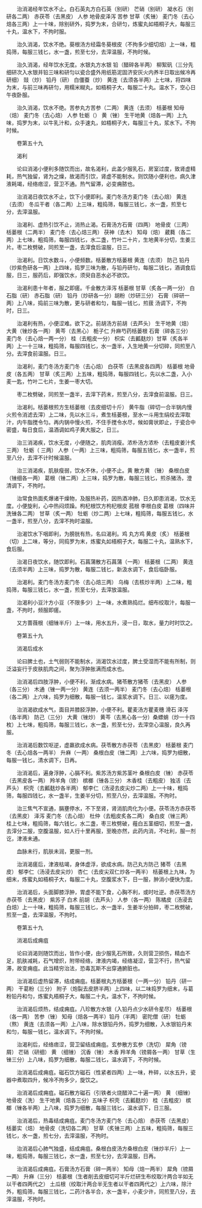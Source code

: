 <!-- { "loadSidebar": true } -->
　　治消渴经年饮水不止。白石英丸方白石英（别研） 芒硝（别研） 凝水石（别研各二两） 赤茯苓（去黑皮） 人参 地骨皮泽泻 苦参 甘草（炙锉） 麦门冬（去心焙各三两）上一十味，除别研外，捣罗为末，合研匀，炼蜜丸如梧桐子大，每服三十丸，温水下，不拘时服。

　　治久消渴，饮水不绝。葵根汤方经霜冬葵根皮（不拘多少细切焙）上一味，粗捣筛，每服三钱匕，水一盏，煎至七分，去滓温服，不拘时候。

　　治久消渴，经年饮水无度。水银丸方水银 铅（醋碎各半两） 柳絮矾（三分先细研次入水银并铅三味和研匀以瓷合盛外用纸筋泥固济安灰火内养半日取出候冷再研细） 豉（炒） 铅丹（研） 白僵蚕（炒） 黄连（去须各半两）上七味，将四味为末，与前三味再研匀，用糯米糊丸，如梧桐子大，每服二十丸。温水下，空心日午夜卧服。

　　治久消渴，饮水不绝。苦参丸方苦参（二两） 黄连（去须） 栝蒌根 知母（焙） 麦门冬（去心焙） 人参 牡蛎（） 黄（锉） 生干地黄（焙各一两）上九味，捣罗为末，以牛乳汁和，众手速丸，如梧桐子大，每服三十丸，浆水下。不拘时候。

　　卷第五十九

　　渴利

　　论曰消渴小便利多随饮而出，故名渴利，此盖少服乳石，房室过度，致肾虚精耗，热气独留，肾为之燥，故渴而引饮，肾虚不能制水。则饮随小便利也，病久津液耗竭，经络痞涩，营卫不通。热气留滞，必变痈脓也。

　　治消渴日夜饮水不止，饮下小便即利。麦门冬汤方麦门冬（去心焙） 黄连（去须） 冬瓜干者（各二两）上三味，粗捣筛，每服三钱匕，水一盏，煎至七分，去滓温服。

　　治渴利、虚热引饮不止，消热止渴。石膏汤方石膏（四两） 地骨皮（三两） 栝蒌根（二两半） 麦门冬（去心焙三两） 茯神（去木） 知母（焙） 葳蕤（各二两）上七味，粗捣筛，每服四钱匕，水二盏，竹叶二十片，生地黄半分切，生姜三片。枣二枚劈破，同煎至一盏，去滓食后温服，日三。

　　治渴利。日饮水数斗，小便频数。栝蒌散方栝蒌根 黄连（去须） 防己 铅丹（炒紫色研各一两）上四味，捣罗三味为散，与铅丹研匀，每服二钱匕，酒调食后服，日三，服药后，即强饮水，须臾自恶水必不欲饮。

　　治渴利患十年者，服之即瘥。千金散方泽泻 栝蒌根 甘草（炙各一两一分） 白石脂（研） 赤石脂（研） 铅丹（炒研各一分）胡粉（炒研三分） 石膏（碎研一两）上八味，捣前三味为散，更与研者和匀，每服一钱匕，煎菝 汤调下，不拘时，日三。

　　治渴利有热，小便涩难。欲下之。前胡汤方前胡（去芦头） 生干地黄（焙） 大黄（锉炒各一两） 黄芩（去黑心） 栀子仁 升麻芍药栝蒌根 石膏（碎各三分） 麦门冬（去心焙一两一分） 桂（去粗皮一分） 枳实（去瓤麸炒）甘草（炙各半两）上一十三味，粗捣筛，每服四钱匕，水一盏半，入生地黄一分切碎，同煎至八分。去滓食前温服。日三。

　　治渴利，麦门冬汤方麦门冬（去心焙） 白茯苓（去黑皮各四两） 栝蒌根 地骨皮（各五两） 甘草（炙三两）上五味，粗捣筛，每服四钱匕，先以水二盏，入小麦一匙，竹叶二七片，生姜一枣大切。

　　枣二枚劈破，同煎至一盏半，去滓下药末，煎至八分，去滓食前温服。日三。

　　治渴利。栝蒌根煎方生栝蒌根（去皮细切十斤） 黄牛脂（碎切一合半锅内慢火煎令消滤去滓）上二味，先以水三斗，煮生栝蒌根，至水一斗用生绢绞去滓取汁，内牛脂搅令匀。再内锅中慢火煎，不住手搅令水尽，候如膏状即止，于瓷合中密盛，每日食后，温酒调如鸡子黄大服之，日三。

　　治三消渴疾，饮水无度，小便随之，肌肉消瘦。浓朴汤方浓朴（去粗皮姜汁炙三两） 牡蛎（ 三两） 人参（一两）上三味，粗捣筛，每服五钱匕，水一盏半，煎至八分，去滓不计时候温服。

　　治三消渴疾，肌肤瘦弱，饮水不休，小便不止。黄 散方黄 （锉） 桑根白皮（锉细各一两） 葛根（锉二两）上三味，捣罗为散，每服三钱匕，煎杀猪汤，澄清调下，不拘时。

　　治常食热面炙爆诸干燥物，及服热补药，因热酒冲肺，日久即患消渴，饮水无度。小便旋利，心中热闷烦躁。枸杞根饮方枸杞根皮 菰根 李根白皮 葛根（四味并洗锉各二两） 甘草（炙一两） 牡蛎（炒二两）上七味，粗捣筛，每服五钱匕，水一盏半，煎至八分，去滓不拘时温服。

　　治渴饮水下咽即利，为膀胱有热，名曰渴利。鸡 丸方鸡 黄皮（炙） 栝蒌根（切）上二味，等分，同捣罗为末，炼蜜丸如梧桐子大，每服二十丸，温熟水下，食后服。

　　治渴日夜饮水，随饮即利。石菖蒲散方石菖蒲（一两） 栝蒌根（二两） 黄连（去须半两）上三味，捣罗为散，每服二钱匕，新汲水调下，食后临卧服。

　　治渴利。麦门冬汤方麦门冬（去心焙三两） 乌梅（去核炒半两）上二味，粗捣筛，每服三钱匕，水一盏，煎至七分，去滓放温服。

　　治渴利小豆汁方小豆（不限多少）上一味，水煮熟捣烂。细布绞取汁，每服一盏，不拘时，频服即瘥。

　　又方蔷薇根（细锉半斤）上一味，用水五升，浸一日，取水，量力时时饮之。

　　卷第五十九

　　消渴后成水

　　论曰脾土也，土气弱则不能制水，消渴饮水过度，脾土受湿而不能有所制，则泛溢妄行于皮肤肌肉之间，聚为浮肿胀满而成水也。

　　治消渴后四肢浮肿，小便不利，渐成水病。猪苓散方猪苓（去黑皮） 人参（各三分） 木通（锉一两一分） 黄连（去须一两半） 麦门冬（去心焙） 栝蒌根（各二两）上六味，捣罗为细散，每服一钱匕，温浆水调下。日三、以瘥为度。

　　治消渴欲成水气，面目并膝胫浮肿，小便不利。瞿麦汤方瞿麦穗 滑石 泽泻（各半两） 防己（三分） 大黄（锉炒） 黄芩（去黑心各一分）桑螵蛸（炒一十四枚）上七味，粗捣筛，每服三钱匕，水一盏，煎至七分，去滓空心温服，良久再服。

　　治消渴后数饮呕逆，虚羸欲成水病。茯苓散方赤茯苓（去黑皮） 栝蒌根 麦门冬（去心焙各一两半） 升麻（一两） 桑根白皮（锉二两）上六味，捣罗为细散，每服一钱匕，清水调下，日再。

　　治消渴后，遍身浮肿，心膈不利。紫苏汤方紫苏茎叶 桑根白皮（锉） 赤茯苓（去黑皮各一两） 羚羊角（镑） 槟榔（锉各三分） 木香桂（去粗皮） 独活（去芦头） 枳壳（去瓤麸炒各半两） 郁李仁（汤浸去皮尖炒二两）上一十味，粗捣筛，每服四钱匕，水一盏半，生姜半分切，煎至八分，去滓温服。不拘时。

　　治三焦气不宣通，膈壅停水，不下至肾，肾消肌肉化为小便。茯苓汤方赤茯苓（去黑皮） 泽泻 麦门冬（去心焙） 杜仲（去粗皮炙各二两） 桑白皮（锉三两）桂上七味，粗捣筛，每六钱匕，水二盏，枣三枚劈破，薤白五茎细切，煎至一盏，去滓分二服，空腹温服，如人行十里再服，至晚亦然，此药内消，不吐利，服一剂讫，津液未通。

　　血脉未行，肌肤未润，更服一剂。

　　治消渴瘥后，津液枯竭，身体虚浮，欲成水病。防己丸方防己 猪苓（去黑皮） 郁李仁（汤浸去皮尖炒） 杏仁（去皮尖双仁炒各一两半） 栝蒌根上九味，为细末，炼蜜丸如梧桐子大，每服二十丸，空腹浆水下，日一服，肿消小便快为度。

　　治消渴后，头面脚膝浮肿，胃虚不能下食，心胸不利，或时吐逆。赤茯苓汤方赤茯苓（去黑皮） 紫苏子 白术 前胡（去芦头） 人参（各一两） 陈橘皮（汤浸去白焙）上一十味，粗捣筛，每服三钱匕，水一盏半，生姜半分拍碎，枣二枚劈破，煎至一盏，去滓温服，不拘时。

　　卷第五十九

　　消渴后成痈疽

　　论曰消渴则随饮而出，皆作小便，由少服乳石所致，久则营卫损伤，精血不足，肌肤减耗，石气增炽，附带经络，津液内竭，经络凝涩，营卫不行，热气留滞，故变痈疽。此当精穷治法，恐毒瓦斯不出穿通腑脏也。

　　治消渴后虚热留滞，结成痈疽。栝蒌根丸方栝蒌根（一两一分） 铅丹（研一两） 干葛粉（三分） 附子（炮裂去皮脐半两）上四味，以二味捣罗为细末，与葛粉铅丹和匀，炼蜜丸梧桐子大，每服二十丸，温水下，不拘时候。

　　治消渴后烦热，结成痈疽。八珍散方水银（入铅丹点少水研令星尽） 栝蒌根（各一两） 苦参（锉） 知母（焙各一两半）铅丹（半两） 密陀僧（研） 牡蛎（熬） 黄连（去须各一两）上八味，除水银铅丹外，捣罗为细散，入水银铅丹末和匀，每服一钱匕，温水调下。不拘时候。

　　治渴利后，经络痞涩，营卫留结成痈疽。玄参散方玄参（洗切） 犀角（镑屑） 芒硝（研细） 黄 （细锉） 沉香（锉） 木香 羚羊角（镑屑各一两） 甘草（生锉三分）上八味，捣罗为细散，每服二钱匕，温水调下，不拘时候。

　　治消渴后成痈疽。磁石饮方磁石（性紧者四两）上一味，杵碎，以水五升，瓷器中煮取四升，候冷不拘多少，旋饮之。

　　治消渴后成痈疽。磁石散方磁石（引铁者火烧醋淬二十遍一两） 黄 （细锉） 地骨皮（洗） 生干地黄（焙各三分）五味子 枳壳（去瓤麸炒） 桂（去粗皮） 槟榔（锉各半两）上八味，捣罗为细散，每服三钱匕，温水调下，日三服。

　　治消渴后，热毒结成痈疽。麦门冬汤方麦门冬（去心焙） 赤茯苓（去黑皮） 栝蒌实（焙） 地骨皮（洗切各二两） 甘草（炙锉三两）上五味，粗捣筛，每服三钱匕，水一盏，煎七分，去滓温服，不拘时。

　　治消渴后心肺气独盛，结成痈疽。桑根白皮汤方桑根白皮（锉炒半斤）上一味，粗捣筛，每服三钱匕，水一盏，煎至七分，去滓温服，日再。

　　治消渴后成痈疽。石膏汤方石膏（碎一两半） 知母（焙一两半） 犀角（镑屑一两） 升麻（三分） 栝蒌根（生者削去皮细切可半斤烂研生布绞取汁两合半如无以干者四两代之） 土瓜根（绞取汁两合半无生者以干者四两代之）上六味，除汁外，粗捣筛，每服三钱匕，二药汁各半合，水一盏半，小麦少许，同煎至八分，去滓温服，不拘时。

